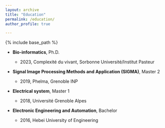 ```yaml
---
layout: archive
title: "Education"
permalink: /education/
author_profile: true

---
```

{% include base_path %}
- **Bio-informatics**, Ph.D.
  - 2023, Complexité du vivant, Sorbonne Université/Institut Pasteur

- **Signal Image Processing Methods and Application (SIGMA)**, Master 2
  - 2019, Phelma, Grenoble INP

- **Electrical system**, Master 1
  - 2018, Université Grenoble Alpes

- **Electronic Engineering and Automation**, Bachelor
  - 2016, Hebei University of Engineering